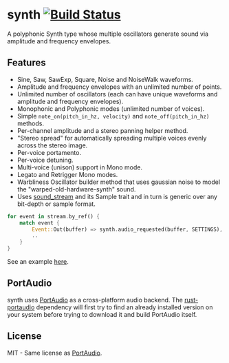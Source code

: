 # synth [![Build Status](https://travis-ci.org/RustAudio/synth.svg?branch=master)](https://travis-ci.org/RustAudio/synth)

A polyphonic Synth type whose multiple oscillators generate sound via amplitude and frequency envelopes.

Features
--------

- Sine, Saw, SawExp, Square, Noise and NoiseWalk waveforms.
- Amplitude and frequency envelopes with an unlimited number of points.
- Unlimited number of oscillators (each can have unique waveforms and amplitude and frequency envelopes).
- Monophonic and Polyphonic modes (unlimited number of voices).
- Simple `note_on(pitch_in_hz, velocity)` and `note_off(pitch_in_hz)` methods.
- Per-channel amplitude and a stereo panning helper method.
- "Stereo spread" for automatically spreading multiple voices evenly across the stereo image.
- Per-voice portamento.
- Per-voice detuning.
- Multi-voice (unison) support in Mono mode.
- Legato and Retrigger Mono modes.
- Warbliness Oscillator builder method that uses gaussian noise to model the "warped-old-hardware-synth" sound.
- Uses [sound_stream](https://github.com/RustAudio/sound_stream) and its Sample trait and in turn is generic over any bit-depth or sample format.

```Rust
for event in stream.by_ref() {
    match event {
        Event::Out(buffer) => synth.audio_requested(buffer, SETTINGS),
        ..
    }
}
```

See an example [here](https://github.com/RustAudio/synth/blob/master/examples/test.rs).

PortAudio
---------

synth uses [PortAudio](http://www.portaudio.com) as a cross-platform audio backend. The [rust-portaudio](https://github.com/jeremyletang/rust-portaudio) dependency will first try to find an already installed version on your system before trying to download it and build PortAudio itself.

License
-------

MIT - Same license as [PortAudio](http://www.portaudio.com/license.html).

